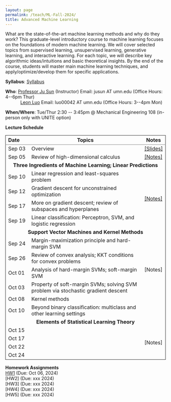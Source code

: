 ```yaml
---
layout: page
permalink: /teach/ML-Fall-2024/
title: Advanced Machine Learning
---
```


What are the state-of-the-art machine learning methods and why do they work? This graduate-level introductory course to machine learning focuses on the foundations of modern machine learning. We will cover selected topics from supervised learning, unsupervised learning, generative learning, and interactive learning. For each topic, we will describe key algorithmic ideas/intuitions and basic theoretical insights. By the end of the course, students will master main machine learning techniques, and apply/optimize/develop them for specific applications. 


**Syllabus**: [Syllabus](CSCI5525_2024_Fall.pdf)

**Who**: [Professor Ju Sun](https://sunju.org/) (Instructor)   Email: jusun AT umn.edu   (Office Hours: 4--6pm Thur) <br />
&nbsp;&nbsp;&nbsp;&nbsp;&nbsp;&nbsp;&nbsp;&nbsp;&nbsp;&nbsp;&nbsp;&nbsp;[Leon Luo](https://gaoxiangluo.github.io/)  Email: luo00042 AT umn.edu   (Office Hours: 3--4pm Mon) 
 
**When/Where**: Tue/Thur 2:30 -- 3:45pm @ Mechanical Engineering 108 (in-person only with UNITE option)

**Lecture Schedule**

<table rules="groups" class="fixed">
    <col width="15%" />
   <col width="75%" />
   <col width="10%" />
  <thead>
    <tr>
      <th style="text-align: left">Date</th>
      <th style="text-align: center">Topics</th>
      <th style="text-align: center">Notes</th>
    </tr>
  </thead>
  <tbody>
    <tr>
      <td>Sep 03</td>
      <td>Overview</td>
      <td><a href="https://docs.google.com/presentation/d/1DHWL5TFlDDjd1yE8sHRkuGXjXbrqjH2UBTZkVNAamjk/edit?usp=sharing">[Slides]</a></td>
    </tr>
    <tr>
      <td>Sep 05</td>
      <td>Review of high-dimensional calculus</td>
      <td><a href="calculus-review-notes.pdf">[Notes]</a></td>
    </tr>
    <tr>
    <td  colspan="3" style="text-align: center"><b>Three Ingredients of Machine Learning; Linear Predictions</b></td>
    </tr>
    <tr>
      <td>Sep 10</td>
      <td> Linear regression and least-squares problem</td>
      <td rowspan="4"  style="vertical-align:middle"><a href="linear-prediction-notes.pdf">[Notes]</a></td>
    </tr>
    <tr>
      <td>Sep 12</td>
      <td>Gradient descent for unconstrained optimization </td>
    </tr>
    <tr>
      <td>Sep 17</td>
      <td>More on gradient descent; review of subspaces and hyperplanes </td>
    </tr>
      <tr>
      <td>Sep 19</td>
      <td>Linear classification: Perceptron, SVM, and logistic regression </td>
    </tr>
        <tr>
    <td  colspan="3" style="text-align: center"><b>Support Vector Machines and Kernel Methods</b></td>
    </tr>
    <tr>
      <td>Sep 24</td>
      <td>Margin-maximization principle and hard-margin SVM</td>
        <td rowspan="5"  style="vertical-align:middle">[Notes]</td>
    </tr>
    <tr>
      <td>Sep 26</td>
      <td>Review of convex analysis; KKT conditions for convex problems </td>
    </tr>
    <tr>
      <td>Oct 01</td>
      <td>Analysis of hard-margin SVMs; soft-margin SVM</td>
    </tr>
    <tr>
      <td>Oct 03</td>
      <td>Property of soft-margin SVMs; solving SVM problem via stochastic gradient descent</td>
    </tr>
    <tr>
      <td>Oct 08</td>
      <td>Kernel methods</td>
    </tr>
    <tr>
      <td>Oct 10</td>
      <td>Beyond binary classification: multiclass and other learning settings</td>
    </tr>
    <tr>
    <td  colspan="3" style="text-align: center"><b>Elements of Statistical Learning Theory</b></td>
    </tr>
    <tr>
    <td>Oct 15</td>
    <td> </td>
    <td rowspan="4" style="vertical-align:middle">[Notes]</td>
    </tr>
    <tr>
    <td>Oct 17</td>
    <td></td>
    </tr>
    <tr>
    <td>Oct 22</td>
    <td> </td>
    </tr>
    <tr>
    <td>Oct 24</td>
    <td> </td>
    </tr>
  </tbody>
</table>

<!-- <table rules="groups" class="fixed">
    <tr>
    <td  colspan="3" style="text-align: center"><b>Ensemble Methods: from Simple to Powerful</b></td>
    </tr>
    <tr>
    <td>Mar 22</td>
    <td> Decision stumps and their linear combinations</td>
    <td rowspan="6" style="vertical-align:middle">[Notes]</td>
    </tr>
    <tr>
    <td>Mar 24</td>
    <td> Adaboost and its training error</td>
    </tr>
    <tr>
    <td>Mar 29</td>
    <td>Generalizations of Adaboost: greedy methods and gradient methods</td>
    </tr>
    <tr>
    <td>Mar 31</td>
    <td>Computing with decision trees</td>
    </tr>
    <tr>
    <td>Apr 12</td>
    <td>CART; Generalization gap of Adaboost </td>
    </tr>
    <tr>
    <td>Apr 14</td>
    <td> Bagging and random forests </td>
    </tr>
    <td  colspan="3" style="text-align: center"><b>Linear and Nonlinear Dimension Reduction</b></td>
    <tr>
    <td>Apr 19</td>
    <td>PCA as subspace fitting/autoencoder; random projection </td>
    <td rowspan="2" style="vertical-align:middle">[Notes]</td>
    </tr>
    <tr>
    <td>Apr 21</td>
    <td>Compressive sensing; nonlinear dimension reduction</td>
    </tr>
      <td  colspan="3" style="text-align: center"><b>Clustering</b></td>
    <tr>
    <td>Apr 26</td>
    <td>K-means, hierarchical clustering, spectral clustering </td>
      <td rowspan="2" style="vertical-align:middle">[Notes]</td>
    </tr>
    <tr>
    <td>Apr 28</td>
    <td> More on spectral clustering; mode seeking methods</td>
    </tr>
    <td  colspan="3" style="text-align: center"><b>Generative Models</b></td>
    <tr>
    <td>May 03</td>
    <td> Mixture modeling, MLE, and EM principle</td>
    <td rowspan="2" style="vertical-align:middle">[Notes]</td>
    </tr>
    <tr>
    <td>May 05</td>
    <td>MAP, normalization flows, GANs </td>
    </tr>
    <tr>
    <td  colspan="3" style="text-align: center"><b>Neural Networks: Taking the Universal Power</b></td>
    </tr>
    <tr>
    <td>Apr 05</td>
    <td> </td>
      <td rowspan="2" style="vertical-align:middle">[Notes]</td>
    </tr>
    <tr>
    <td>Apr 07</td>
    <td> </td>
    </tr>
  </tbody>
</table> -->

**Homework Assignments**  
[HW1](HW1.pdf)  (Due: Oct 06, 2024)  
[HW2]  (Due: xxx 2024)  
[HW3]  (Due: xxx 2024)  
[HW4]  (Due: xxx 2024)  
[HW5]  (Due: xxx 2024)  
